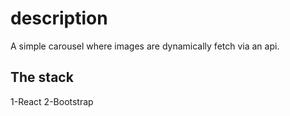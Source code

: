 # description

A simple carousel where images are dynamically fetch via an api.

## The stack
1-React
2-Bootstrap
